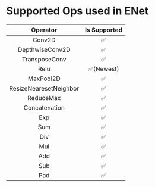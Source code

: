 # Supported Ops used in ENet  

| Operator | Is Supported |  
|:-------------------:|:---:|  
| Conv2D | ✅ |  
| DepthwiseConv2D | ✅ |  
| TransposeConv | ✅ |  
| Relu | ✅(Newest) |  
| MaxPool2D | ✅ |  
| ResizeNearesetNeighbor | ✅ |  
| ReduceMax | ✅ |
| Concatenation | ✅ |  
| Exp | ✅ |  
| Sum | ✅ |  
| Div | ✅ |  
| Mul | ✅ |  
| Add | ✅ |  
| Sub | ✅ |  
| Pad | ✅ |  
